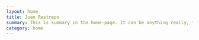 ```yaml
---
layout: home
title: Juan Restrepo
summary: This is summary in the home-page. It can be anything really, from describing what this website is about, to some texts about cats and dogs. If you want to see the source code of this theme, feel free to check out the repository on <a href="https://github.com/ItsMeaga1n/minimal-categorized" target="_blank">GitHub</a>.
category: home
---
```

